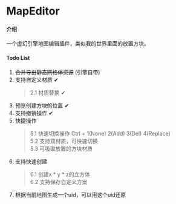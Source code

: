# MapEditor

#### 介绍
一个虚幻引擎地图编辑插件，类似我的世界里面的放置方块。

#### Todo List
1. ~~合并导出静态网格体资源~~ (引擎自带)
2. 支持自定义材质 ✔
    > 2.1 材质替换 ✔
3. 预览创建方块的位置 ✔
4. 支持撤销操作 ✔
5. 快捷操作
    > 5.1 快速切换操作 Ctrl + 1(None) 2(Add) 3(Del) 4(Replace)    
    > 5.2 支持双材质，可快速切换    
    > 5.3 可吸取放置的方块材质
6. 支持快速创建
    > 6.1 创建x * y * z的立方体    
    > 6.2 支持保存自定义方案
7. 根据当前地图生成一个uid，可以用这个uid还原
